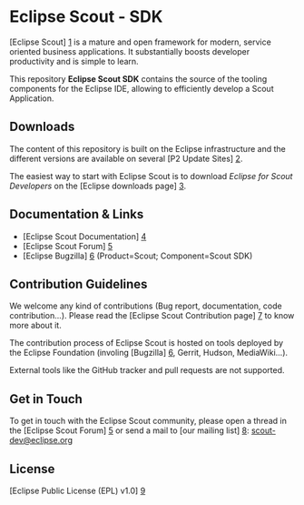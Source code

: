 Eclipse Scout - SDK
===================

[Eclipse Scout] [1] is a mature and open framework for modern, service oriented business applications.
It substantially boosts developer productivity and is simple to learn.

This repository **Eclipse Scout SDK** contains the source of the tooling components for the Eclipse IDE, allowing to efficiently develop a Scout Application.

Downloads
---------

The content of this repository is built on the Eclipse infrastructure and the different versions are available on several [P2 Update Sites] [2].

The easiest way to start with Eclipse Scout is to download _Eclipse for Scout Developers_ on the [Eclipse downloads page] [3].


Documentation & Links
---------------------

* [Eclipse Scout Documentation] [4]
* [Eclipse Scout Forum] [5]
* [Eclipse Bugzilla] [6] (Product=Scout; Component=Scout SDK)


Contribution Guidelines
-----------------------

We welcome any kind of contributions (Bug report, documentation, code contribution...).
Please read the [Eclipse Scout Contribution page] [7] to know more about it.

The contribution process of Eclipse Scout is hosted on tools deployed by the Eclipse Foundation (involing [Bugzilla] [6], Gerrit, Hudson, MediaWiki...).

External tools like the GitHub tracker and pull requests are not supported.


Get in Touch
------------

To get in touch with the Eclipse Scout community, please open a thread in the [Eclipse Scout Forum] [5] or send a mail to [our mailing list] [8]: scout-dev@eclipse.org


License
-------

[Eclipse Public License (EPL) v1.0] [9]


[1]: https://www.eclipse.org/scout/
[2]: https://wiki.eclipse.org/Scout/Updatesites
[3]: https://www.eclipse.org/downloads/packages/
[4]: https://eclipsescout.github.io/
[5]: https://www.eclipse.org/forums/index.php?t=thread&frm_id=174
[6]: https://bugs.eclipse.org/bugs/
[7]: https://wiki.eclipse.org/Scout/Contribution
[8]: https://accounts.eclipse.org/mailing-list/scout-dev
[9]: https://wiki.eclipse.org/Eclipse_Public_License
